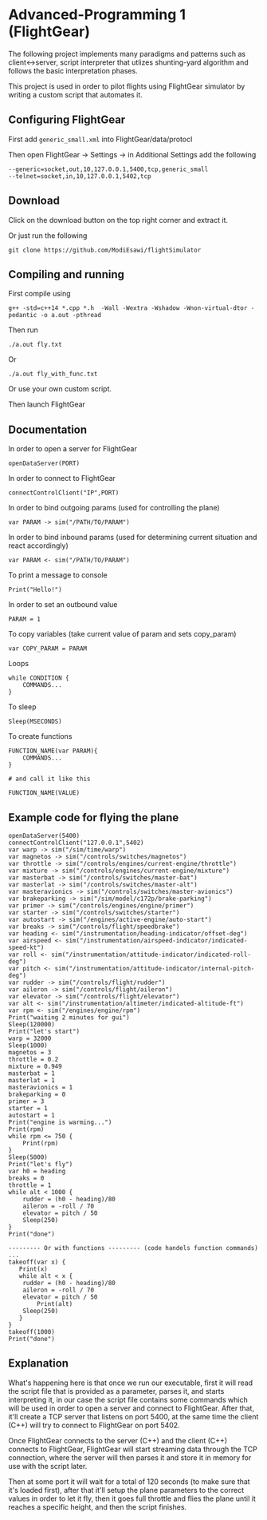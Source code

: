 # Advanced-Programming 1 (FlightGear)

The following project implements many paradigms and patterns such as client<->server, script interpreter that utlizes shunting-yard algorithm and follows the basic interpretation phases.

This project is used in order to pilot flights using FlightGear simulator by writing a custom script that automates it.

## Configuring FlightGear

First add `generic_small.xml` into FlightGear/data/protocl

Then open FlightGear -> Settings -> in Additional Settings add the following
```
--generic=socket,out,10,127.0.0.1,5400,tcp,generic_small
--telnet=socket,in,10,127.0.0.1,5402,tcp
```

## Download

Click on the download button on the top right corner and extract it.

Or just run the following
```
git clone https://github.com/ModiEsawi/flightSimulator
```

## Compiling and running
First compile using
```
g++ -std=c++14 *.cpp *.h  -Wall -Wextra -Wshadow -Wnon-virtual-dtor -pedantic -o a.out -pthread
```
Then run 
```
./a.out fly.txt
```
Or
```
./a.out fly_with_func.txt
```
Or use your own custom script.

Then launch FlightGear

## Documentation
In order to open a server for FlightGear
```
openDataServer(PORT)
```

In order to connect to FlightGear
```
connectControlClient("IP",PORT)
```

In order to bind outgoing params (used for controlling the plane)
```
var PARAM -> sim("/PATH/TO/PARAM")
```

In order to bind inbound params (used for determining current situation and react accordingly)
```
var PARAM <- sim("/PATH/TO/PARAM")
```

To print a message to console
```
Print("Hello!")
```

In order to set an outbound value
```
PARAM = 1
```

To copy variables (take current value of param and sets copy_param)
```
var COPY_PARAM = PARAM
```

Loops
```
while CONDITION {
    COMMANDS...
}
```

To sleep
```
Sleep(MSECONDS)
```

To create functions
```
FUNCTION_NAME(var PARAM){
    COMMANDS...
}

# and call it like this

FUNCTION_NAME(VALUE)
```

## Example code for flying the plane
```
openDataServer(5400)
connectControlClient("127.0.0.1",5402)
var warp -> sim("/sim/time/warp")
var magnetos -> sim("/controls/switches/magnetos")
var throttle -> sim("/controls/engines/current-engine/throttle")
var mixture -> sim("/controls/engines/current-engine/mixture")
var masterbat -> sim("/controls/switches/master-bat")
var masterlat -> sim("/controls/switches/master-alt")
var masteravionics -> sim("/controls/switches/master-avionics")
var brakeparking -> sim("/sim/model/c172p/brake-parking")
var primer -> sim("/controls/engines/engine/primer")
var starter -> sim("/controls/switches/starter")
var autostart -> sim("/engines/active-engine/auto-start")
var breaks -> sim("/controls/flight/speedbrake")
var heading <- sim("/instrumentation/heading-indicator/offset-deg")
var airspeed <- sim("/instrumentation/airspeed-indicator/indicated-speed-kt")
var roll <- sim("/instrumentation/attitude-indicator/indicated-roll-deg")
var pitch <- sim("/instrumentation/attitude-indicator/internal-pitch-deg")
var rudder -> sim("/controls/flight/rudder")
var aileron -> sim("/controls/flight/aileron")
var elevator -> sim("/controls/flight/elevator")
var alt <- sim("/instrumentation/altimeter/indicated-altitude-ft")
var rpm <- sim("/engines/engine/rpm")
Print("waiting 2 minutes for gui")
Sleep(120000)
Print("let's start")
warp = 32000
Sleep(1000)
magnetos = 3
throttle = 0.2
mixture = 0.949
masterbat = 1
masterlat = 1
masteravionics = 1
brakeparking = 0
primer = 3
starter = 1
autostart = 1
Print("engine is warming...")
Print(rpm)
while rpm <= 750 {
	Print(rpm)
}
Sleep(5000)
Print("let's fly")
var h0 = heading
breaks = 0
throttle = 1
while alt < 1000 {
	rudder = (h0 - heading)/80
	aileron = -roll / 70
	elevator = pitch / 50
	Sleep(250)
}
Print("done")

--------- Or with functions --------- (code handels function commands)
...
takeoff(var x) {
   Print(x)
   while alt < x {
	rudder = (h0 - heading)/80
	aileron = -roll / 70
	elevator = pitch / 50
        Print(alt)
	Sleep(250)
   }
}
takeoff(1000)
Print("done")
```

## Explanation

What's happening here is that once we run our executable, first it will read the script file that is provided as a parameter, parses it, and starts interpreting it, in our case the script file contains some commands which will be used in order to open a server and connect to FlightGear. 
After that, it'll create a TCP server that listens on port 5400, at the same time the client (C++) will try to connect to FlightGear on port 5402.

Once FlightGear connects to the server (C++) and the client (C++) connects to FlightGear, FlightGear will start streaming data through the TCP connection, where the server will then parses it and store it in memory for use with the script later.

Then at some port it will wait for a total of 120 seconds (to make sure that it's loaded first), after that it'll setup the plane parameters to the correct values in order to let it fly, then it goes full throttle and flies the plane until it reaches a specific height, and then the script finishes.
